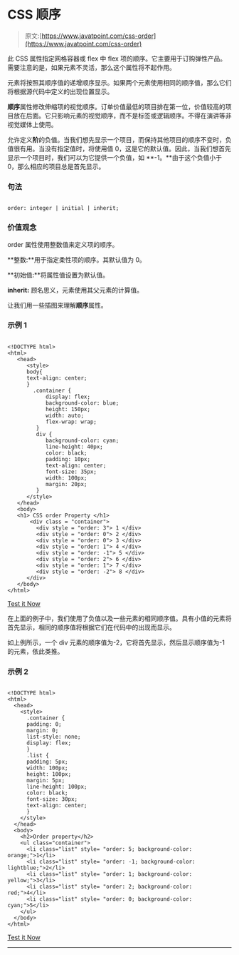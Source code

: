 # CSS 顺序

> 原文:[https://www.javatpoint.com/css-order](https://www.javatpoint.com/css-order)

此 CSS 属性指定网格容器或 flex 中 flex 项的顺序。它主要用于订购弹性产品。需要注意的是，如果元素不灵活，那么这个属性将不起作用。

元素将按照其顺序值的递增顺序显示。如果两个元素使用相同的顺序值，那么它们将根据源代码中定义的出现位置显示。

**顺序**属性修改伸缩项的视觉顺序。订单价值最低的项目排在第一位，价值较高的项目放在后面。它只影响元素的视觉顺序，而不是标签或逻辑顺序。不得在演讲等非视觉媒体上使用。

允许定义**阶**的负值。当我们想先显示一个项目，而保持其他项目的顺序不变时，负值很有用。当没有指定值时，将使用值 0，这是它的默认值。因此，当我们想首先显示一个项目时，我们可以为它提供一个负值，如 **-1。**由于这个负值小于 0，那么相应的项目总是首先显示。

### 句法

```

order: integer | initial | inherit;

```

### 价值观念

order 属性使用整数值来定义项的顺序。

**整数:**用于指定柔性项的顺序。其默认值为 0。

**初始值:**将属性值设置为默认值。

**inherit:** 顾名思义，元素使用其父元素的计算值。

让我们用一些插图来理解**顺序**属性。

### 示例 1

```

<!DOCTYPE html>
<html>
   <head>
      <style>
	  body{
	  text-align: center;
	  }
	    .container {
            display: flex;
            background-color: blue;
            height: 150px;
            width: auto;
            flex-wrap: wrap;
         }
         div {
            background-color: cyan;
            line-height: 40px;
			color: black;
			padding: 10px;
			text-align: center;
            font-size: 35px;
            width: 100px;
            margin: 20px;
         }
      </style>
   </head>
   <body>
   <h1> CSS order Property </h1>
       <div class = "container">
         <div style = "order: 3"> 1 </div>
         <div style = "order: 0"> 2 </div>
         <div style = "order: 0"> 3 </div>
         <div style = "order: 1"> 4 </div>
         <div style = "order: -1"> 5 </div>
         <div style = "order: 2"> 6 </div>
         <div style = "order: 1"> 7 </div>
         <div style = "order: -2"> 8 </div>
      </div>
   </body>
</html>

```

[Test it Now](https://www.javatpoint.com/oprweb/test.jsp?filename=CSSorder1)

在上面的例子中，我们使用了负值以及一些元素的相同顺序值。具有小值的元素将首先显示，相同的顺序值将根据它们在代码中的出现而显示。

如上例所示，一个 div 元素的顺序值为-2，它将首先显示，然后显示顺序值为-1 的元素，依此类推。

### 示例 2

```

<!DOCTYPE html>
<html>
  <head>
    <style> 
      .container {
      padding: 0;
      margin: 0;
      list-style: none;
      display: flex;
      }
      .list {
      padding: 5px;
      width: 100px;
      height: 100px;
      margin: 5px;
      line-height: 100px;
      color: black;
      font-size: 30px;
      text-align: center;
      }
    </style>
  </head>
  <body>
    <h2>Order property</h2>
    <ul class="container">
      <li class="list" style= "order: 5; background-color: orange;">1</li>
      <li class="list" style= "order: -1; background-color: lightblue;">2</li>
      <li class="list" style= "order: 1; background-color: yellow;">3</li>
      <li class="list" style= "order: 2; background-color: red;">4</li>
      <li class="list" style= "order: 0; background-color: cyan;">5</li>
    </ul>
  </body>
</html>

```

[Test it Now](https://www.javatpoint.com/oprweb/test.jsp?filename=CSSorder2)

* * *